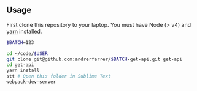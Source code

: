 ## Usage

First clone this repository to your laptop. You must have Node (> v4) and [yarn](https://yarnpkg.com/lang/en/docs/install/) installed.

```bash
$BATCH=123

cd ~/code/$USER
git clone git@github.com:andrerferrer/$BATCH-get-api.git get-api
cd get-api
yarn install
stt # Open this folder in Sublime Text
webpack-dev-server
```
